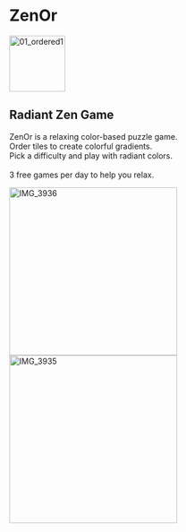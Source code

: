# ZenOr 
<img width="100" alt="01_ordered1" src="https://user-images.githubusercontent.com/112459674/205172995-c4fba1ef-9c9b-49cf-b8b1-5662a6295cfc.png">

## Radiant Zen Game

ZenOr is a relaxing color-based puzzle game.
<br>Order tiles to create colorful gradients.
<br>Pick a difficulty and play with radiant colors.
<br> 
<br>3 free games per day to help you relax.

<p>
<img width="300" alt="IMG_3936" src="https://user-images.githubusercontent.com/112459674/205353767-9315ea0f-6467-4da1-a29b-4fad2055fcfd.jpg">
<img width="300" alt="IMG_3935" src="https://user-images.githubusercontent.com/112459674/205353828-a68b483a-beb2-4493-a250-368d84ebeed4.jpg">
</p>


